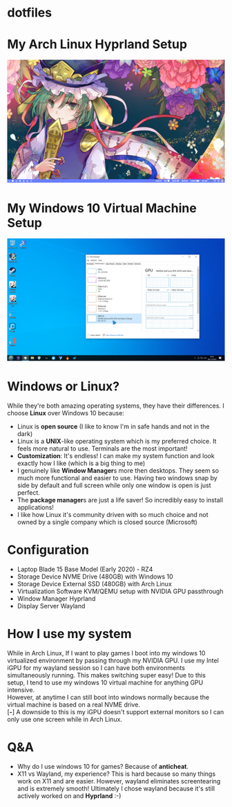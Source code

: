 # dotfiles

# My Arch Linux Hyprland Setup

![i2](screenshots/i2.png)

# My Windows 10 Virtual Machine Setup

![i3](screenshots/i3.png)

# Windows or Linux?

While they're both amazing operating systems, they have their differences. I choose **Linux** over Windows 10 because:

- Linux is **open source** (I like to know I'm in safe hands and not in the dark)
- Linux is a **UNIX**-like operating system which is my preferred choice. It feels more natural to use. Terminals are the most important!
- **Customization**: It's endless! I can make my system function and look exactly how I like (which is a big thing to me)
- I genuinely like **Window Manager**s more then desktops. They seem so much more functional and easier to use. Having two windows snap by side by default and full screen while only one window is open is just perfect.
- The **package manager**s are just a life saver! So incredibly easy to install applications!
- I like how Linux it's community driven with so much choice and not owned by a single company which is closed source (Microsoft)

# Configuration

- Laptop Blade 15 Base Model (Early 2020) - RZ4
- Storage Device NVME Drive (480GB) with Windows 10
- Storage Device External SSD (480GB) with Arch Linux
- Virtualization Software KVM/QEMU setup with NVIDIA GPU passthrough
- Window Manager Hyprland
- Display Server Wayland

# How I use my system

While in Arch Linux, If I want to play games I boot into my windows 10 virtualized environment by passing through my NVIDIA GPU. I use my Intel iGPU for my wayland session so I can have both environments simultaneously running. This makes switching super easy! Due to this setup, I tend to use my windows 10 virtual machine for anything GPU intensive.  
However, at anytime I can still boot into windows normally because the virtual machine is based on a real NVME drive.  
[**-**] A downside to this is my iGPU doesn't support external monitors so I can only use one screen while in Arch Linux.

# Q&A

- Why do I use windows 10 for games? Because of **anticheat**.
- X11 vs Wayland, my experience? This is hard because so many things work on X11 and are easier. However, wayland eliminates screentearing and is extremely smooth! Ultimately I chose wayland because it's still actively worked on and **Hyprland** :-)
